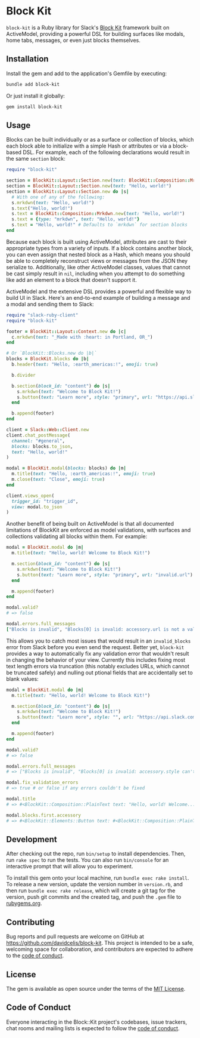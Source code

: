 # Block Kit

`block-kit` is a Ruby library for Slack's [Block Kit](https://api.slack.com/block-kit) framework built on ActiveModel, providing a powerful DSL for building surfaces like modals, home tabs, messages, or even just blocks themselves.

## Installation

Install the gem and add to the application's Gemfile by executing:

```bash
bundle add block-kit
```

Or just install it globally:

```bash
gem install block-kit
```

## Usage

Blocks can be built individually or as a surface or collection of blocks, which each block able to initialize with a simple Hash or attributes or via a block-based DSL. For example, each of the following declarations would result in the same `section` block:

```ruby
require "block-kit"

section = BlockKit::Layout::Section.new(text: BlockKit::Composition::Mrkdwn.new(text: "Hello, world!"))
section = BlockKit::Layout::Section.new(text: "Hello, world!")
section = BlockKit::Layout::Section.new do |s|
  # With one of any of the following:
  s.mrkdwn(text: "Hello, world!")
  s.text("Hello, world!")
  s.text = BlockKit::Composition::Mrkdwn.new(text: "Hello, world!")
  s.text = {type: "mrkdwn", text: "Hello, world!"}
  s.text = "Hello, world!" # Defaults to `mrkdwn` for section blocks
end
```

Because each block is built using ActiveModel, attributes are cast to their appropriate types from a variety of inputs. If a block contains another block, you can even assign that nested block as a Hash, which means you should be able to completely reconstruct views or messages from the JSON they serialize to. Additionally, like other ActiveModel classes, values that cannot be cast simply result in `nil`, including when you attempt to do something like add an element to a block that doesn't support it.

ActiveModel and the extensive DSL provides a powerful and flexible way to build UI in Slack. Here's an end-to-end example of building a message and a modal and sending them to Slack:

```ruby
require "slack-ruby-client"
require "block-kit"

footer = BlockKit::Layout::Context.new do |c|
  c.mrkdwn(text: "_Made with :heart: in Portland, OR_")
end

# Or `BlockKit::Blocks.new do |b|`
blocks = BlockKit.blocks do |b|
  b.header(text: "Hello, :earth_americas:!", emoji: true)

  b.divider

  b.section(block_id: "content") do |s|
    s.mrkdwn(text: "Welcome to Block Kit!")
    s.button(text: "Learn more", style: "primary", url: "https://api.slack.com/block-kit")
  end

  b.append(footer)
end

client = Slack::Web::Client.new
client.chat_postMessage(
  channel: "#general",
  blocks: blocks.to_json,
  text: "Hello, world!"
)

modal = BlockKit.modal(blocks: blocks) do |m|
  m.title(text: "Hello, :earth_americas:!", emoji: true)
  m.close(text: "Close", emoji: true)
end

client.views_open(
  trigger_id: "trigger_id",
  view: modal.to_json
)
```

Another benefit of being built on ActiveModel is that all documented limitations of BlockKit are enforced as model validations, with surfaces and collections validating all blocks within them. For example:

```ruby
modal = BlockKit.modal do |m|
  m.title(text: "Hello, world! Welcome to Block Kit!")

  m.section(block_id: "content") do |s|
    s.mrkdwn(text: "Welcome to Block Kit!")
    s.button(text: "Learn more", style: "primary", url: "invalid.url")
  end

  m.append(footer)
end

modal.valid?
# => false

modal.errors.full_messages
["Blocks is invalid", "Blocks[0] is invalid: accessory.url is not a valid URI", "Title is too long (maximum is 24 characters)"]
```

This allows you to catch most issues that would result in an `invalid_blocks` error from Slack before you even send the request. Better yet, `block-kit` provides a way to automatically fix any validation error that wouldn't result in changing the behavior of your view. Currently this includes fixing most text length errors via truncation (this notably excludes URLs, which cannot be truncated safely) and nulling out ptional fields that are accidentally set to blank values:

```ruby
modal = BlockKit.modal do |m|
  m.title(text: "Hello, world! Welcome to Block Kit!")

  m.section(block_id: "content") do |s|
    s.mrkdwn(text: "Welcome to Block Kit!")
    s.button(text: "Learn more", style: "", url: "https://api.slack.com/block-kit")
  end

  m.append(footer)
end

modal.valid?
# => false

modal.errors.full_messages
# => ["Blocks is invalid", "Blocks[0] is invalid: accessory.style can't be blank", "Title is too long (maximum is 24 characters)"]

modal.fix_validation_errors
# => true # or false if any errors couldn't be fixed

modal.title
# => #<BlockKit::Composition::PlainText text: "Hello, world! Welcome...", emoji: nil>

modal.blocks.first.accessory
# => #<BlockKit::Elements::Button text: #<BlockKit::Composition::PlainText text: "Learn more", emoji: nil>, style: nil, ...>
```

## Development

After checking out the repo, run `bin/setup` to install dependencies. Then, run `rake spec` to run the tests. You can also run `bin/console` for an interactive prompt that will allow you to experiment.

To install this gem onto your local machine, run `bundle exec rake install`. To release a new version, update the version number in `version.rb`, and then run `bundle exec rake release`, which will create a git tag for the version, push git commits and the created tag, and push the `.gem` file to [rubygems.org](https://rubygems.org).

## Contributing

Bug reports and pull requests are welcome on GitHub at https://github.com/davidcelis/block-kit. This project is intended to be a safe, welcoming space for collaboration, and contributors are expected to adhere to the [code of conduct](https://github.com/davidcelis/block-kit/blob/main/CODE_OF_CONDUCT.md).

## License

The gem is available as open source under the terms of the [MIT License](https://opensource.org/licenses/MIT).

## Code of Conduct

Everyone interacting in the Block::Kit project's codebases, issue trackers, chat rooms and mailing lists is expected to follow the [code of conduct](https://github.com/davidcelis/block-kit/blob/main/CODE_OF_CONDUCT.md).
